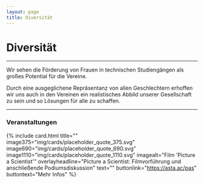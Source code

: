 ```yaml
---
layout: page
title: Diversität
---
```


# Diversität

***

Wir sehen die Förderung von Frauen in technischen Studiengängen als großes Potential für die Vereine.

Durch eine ausgeglichene Repräsentanz von allen Geschlechtern erhoffen wir uns auch in den Vereinen ein realistisches Abbild unserer Gesellschaft zu sein und so Lösungen für alle zu schaffen. 

***

### Veranstaltungen

{% include card.html title="" image375="img/cards/placeholder_quote_375.svg" image690="img/cards/placeholder_quote_690.svg" image1110="img/cards/placeholder_quote_1110.svg"
    imagealt="Film 'Picture a Scientist'" overlayheadline="Picture a Scientist: Filmvorführung und anschließende Podiumsdiskussion" text="" buttonlink="https://asta.ac/pas"
    buttontext="Mehr Infos" %}
